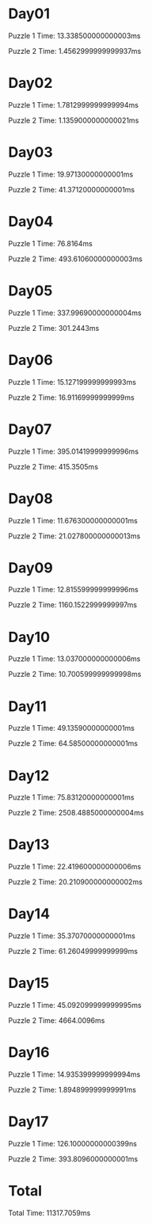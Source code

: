 # Day01
Puzzle 1 Time: 13.338500000000003ms

Puzzle 2 Time: 1.4562999999999937ms

# Day02
Puzzle 1 Time: 1.7812999999999994ms

Puzzle 2 Time: 1.1359000000000021ms

# Day03
Puzzle 1 Time: 19.97130000000001ms

Puzzle 2 Time: 41.37120000000001ms

# Day04
Puzzle 1 Time: 76.8164ms

Puzzle 2 Time: 493.61060000000003ms

# Day05
Puzzle 1 Time: 337.99690000000004ms

Puzzle 2 Time: 301.2443ms

# Day06
Puzzle 1 Time: 15.127199999999993ms

Puzzle 2 Time: 16.91169999999999ms

# Day07
Puzzle 1 Time: 395.01419999999996ms

Puzzle 2 Time: 415.3505ms

# Day08
Puzzle 1 Time: 11.676300000000001ms

Puzzle 2 Time: 21.027800000000013ms

# Day09
Puzzle 1 Time: 12.815599999999996ms

Puzzle 2 Time: 1160.1522999999997ms

# Day10
Puzzle 1 Time: 13.037000000000006ms

Puzzle 2 Time: 10.700599999999998ms

# Day11
Puzzle 1 Time: 49.13590000000001ms

Puzzle 2 Time: 64.58500000000001ms

# Day12
Puzzle 1 Time: 75.83120000000001ms

Puzzle 2 Time: 2508.4885000000004ms

# Day13
Puzzle 1 Time: 22.419600000000006ms

Puzzle 2 Time: 20.210900000000002ms

# Day14
Puzzle 1 Time: 35.37070000000001ms

Puzzle 2 Time: 61.26049999999999ms

# Day15
Puzzle 1 Time: 45.092099999999995ms

Puzzle 2 Time: 4664.0096ms

# Day16
Puzzle 1 Time: 14.935399999999994ms

Puzzle 2 Time: 1.894899999999991ms

# Day17
Puzzle 1 Time: 126.10000000000399ns

Puzzle 2 Time: 393.8096000000001ms

# Total
Total Time: 11317.7059ms